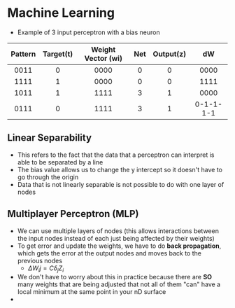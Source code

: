 # Machine Learning

- Example of 3 input perceptron with a bias neuron


| Pattern | Target(t) | Weight Vector (wi) |  Net  | Output(z) |       dW    |
| :-----: | :-------: | :----------------: | :---: | :-------: | :---------: |
|  0011   |    0      |    0000            |   0   |     0     |     0000    |
|  1111   |    1      |    0000            |   0   |     0     |     1111    |
|  1011   |    1      |    1111            |   3   |     1     |     0000    |
|  0111   |    0      |    1111            |   3   |     1     |  0-1-1-1-1  |

## Linear Separability

- This refers to the fact that the data that a perceptron can interpret is able to be separated by a line
- The bias value allows us to change the y intercept so it doesn't have to go through the origin
- Data that is not linearly separable is not possible to do with one layer of nodes

## Multiplayer Perceptron (MLP)

- We can use multiple layers of nodes (this allows interactions between the input nodes instead of each just being affected by their weights)
- To get error and update the weights, we have to do <b>back propagation</b>, which gets the error at the output nodes and moves back to the previous nodes
    - $`\Delta W_ij = C \delta_j Z_i`$
- We don't have to worry about this in practice because there are <b>SO</b> many weights that are being adjusted that not all of them "can" have a local minimum at the same point in your nD surface
- 
